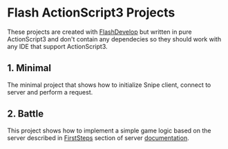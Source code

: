 # Flash ActionScript3 Projects

These projects are created with <a href="http://www.flashdevelop.org">FlashDevelop</a> but written in pure ActionScript3 and don't contain any dependecies so they should work with any IDE that support ActionScript3.

## 1. Minimal
The minimal project that shows how to initialize Snipe client, connect to server and perform a request.

## 2. Battle
This project shows how to implement a simple game logic based on the server described in <a href="https://github.com/Mini-IT/SnipeWiki/wiki/FirstSteps">FirstSteps</a> section of server <a href="https://github.com/Mini-IT/SnipeWiki/wiki">documentation</a>.
